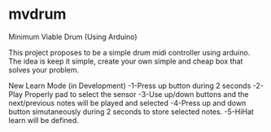 # mvdrum
Minimum Viable Drum (Using Arduino)

This project proposes to be a simple drum midi controller using arduino.
The idea is keep it simple, create your own simple and cheap box that solves your problem.

New Learn Mode (in Development)
    -1-Press up button during 2 seconds
    -2-Play Properly pad to select the sensor
    -3-Use up/down buttons and the next/previous notes will be played and selected
    -4-Press up and down button simutaneously during 2 seconds to store selected notes.
    -5-HiHat learn will be defined. 